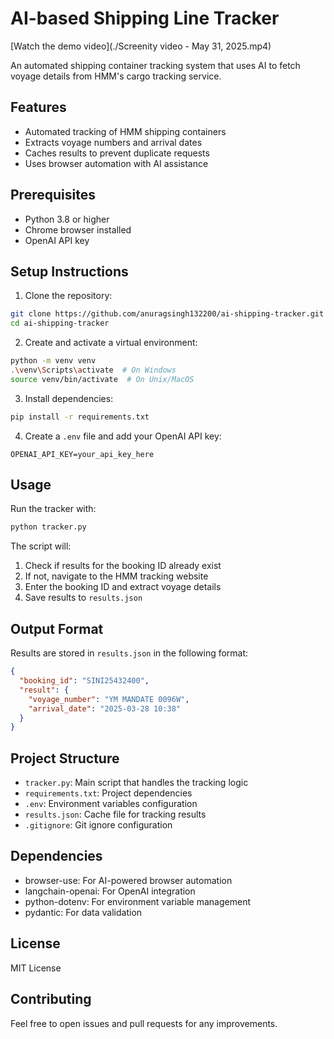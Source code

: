 # AI-based Shipping Line Tracker
[Watch the demo video](./Screenity video - May 31, 2025.mp4)

An automated shipping container tracking system that uses AI to fetch voyage details from HMM's cargo tracking service.

## Features

- Automated tracking of HMM shipping containers
- Extracts voyage numbers and arrival dates
- Caches results to prevent duplicate requests
- Uses browser automation with AI assistance

## Prerequisites

- Python 3.8 or higher
- Chrome browser installed
- OpenAI API key

## Setup Instructions

1. Clone the repository:
```bash
git clone https://github.com/anuragsingh132200/ai-shipping-tracker.git
cd ai-shipping-tracker
```

2. Create and activate a virtual environment:
```bash
python -m venv venv
.\venv\Scripts\activate  # On Windows
source venv/bin/activate  # On Unix/MacOS
```

3. Install dependencies:
```bash
pip install -r requirements.txt
```

4. Create a `.env` file and add your OpenAI API key:
```
OPENAI_API_KEY=your_api_key_here
```

## Usage

Run the tracker with:
```bash
python tracker.py
```

The script will:
1. Check if results for the booking ID already exist
2. If not, navigate to the HMM tracking website
3. Enter the booking ID and extract voyage details
4. Save results to `results.json`

## Output Format

Results are stored in `results.json` in the following format:
```json
{
  "booking_id": "SINI25432400",
  "result": {
    "voyage_number": "YM MANDATE 0096W",
    "arrival_date": "2025-03-28 10:38"
  }
}
```

## Project Structure

- `tracker.py`: Main script that handles the tracking logic
- `requirements.txt`: Project dependencies
- `.env`: Environment variables configuration
- `results.json`: Cache file for tracking results
- `.gitignore`: Git ignore configuration

## Dependencies

- browser-use: For AI-powered browser automation
- langchain-openai: For OpenAI integration
- python-dotenv: For environment variable management
- pydantic: For data validation

## License

MIT License

## Contributing

Feel free to open issues and pull requests for any improvements.
